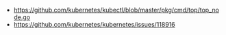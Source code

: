 - https://github.com/kubernetes/kubectl/blob/master/pkg/cmd/top/top_node.go
- https://github.com/kubernetes/kubernetes/issues/118916
